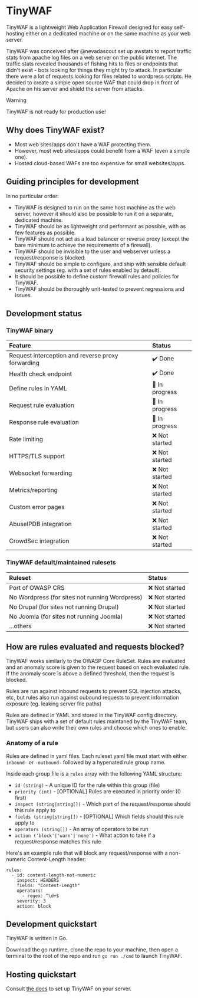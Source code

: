 # TinyWAF

TinyWAF is a lightweight Web Application Firewall designed for easy self-hosting
either on a dedicated machine or on the same machine as your web server.

TinyWAF was conceived after @nevadascout set up awstats to report traffic stats
from apache log files on a web server on the public internet. The traffic stats
revealed thousands of fishing hits to files or endpoints that didn't exist - bots
looking for things they might try to attack. In particular there were a lot of
requests looking for files related to wordpress scripts. He decided to create a
simple open source WAF that could drop in front of Apache on his server and
shield the server from attacks.

> [!WARNING]
> TinyWAF is not ready for production use!


## Why does TinyWAF exist?

* Most web sites/apps don't have a WAF protecting them.
* However, most web sites/apps could benefit from a WAF (even a simple one).
* Hosted cloud-based WAFs are too expensive for small websites/apps.


## Guiding principles for development

In no particular order:

* TinyWAF is designed to run on the same host machine as the web server, however
it should also be possible to run it on a separate, dedicated machine.
* TinyWAF should be as lightweight and performant as possible, with as few
features as possible.
* TinyWAF should not act as a load balancer or reverse proxy (except the bare
minimum to achieve the requirements of a firewall).
* TinyWAF should be invisible to the user and webserver unless a request/response
is blocked.
* TinyWAF should be simple to configure, and ship with sensible default
security settings (eg. with a set of rules enabled by detault).
* It should be possible to define custom firewall rules and policies for TinyWAF.
* TinyWAF should be thoroughly unit-tested to prevent regressions and issues.


## Development status

### TinyWAF binary

|**Feature**|**Status**|
|:---|:---|
| Request interception and reverse proxy forwarding | :heavy_check_mark: Done |
| Health check endpoint | :heavy_check_mark: Done |
| Define rules in YAML | :construction: In progress |
| Request rule evaluation | :construction: In progress |
| Response rule evaluation | :construction: In progress |
| Rate limiting | :x: Not started |
| HTTPS/TLS support | :x: Not started |
| Websocket forwarding | :x: Not started |
| Metrics/reporting | :x: Not started |
| Custom error pages | :x: Not started |
| AbuseIPDB integration | :x: Not started |
| CrowdSec integration | :x: Not started |


### TinyWAF default/maintained rulesets

|**Ruleset**|**Status**|
|:---|:---|
| Port of OWASP CRS | :x: Not started |
| No Wordpress (for sites not running Wordpress) | :x: Not started |
| No Drupal (for sites not running Drupal) | :x: Not started |
| No Joomla (for sites not running Joomla) | :x: Not started |
| ...others | :x: Not started |


## How are rules evaluated and requests blocked?

<!-- @todo: move this whole section to docs site -->

TinyWAF works similarly to the OWASP Core RuleSet. Rules are evaluated and an
anomaly score is given to the request based on each evaluated rule. If the anomaly
score is above a defined threshold, then the request is blocked.

Rules are run against inbound requests to prevent SQL injection attacks, etc, but
rules also run against oubound requests to prevent information exposure (eg. leaking
server file paths)

Rules are defined in YAML and stored in the TinyWAF config directory. TinyWAF
ships with a set of default rules maintaned by the TinyWAF team, but users can
also write their own rules and choose which ones to enable.

### Anatomy of a rule

Rules are defined in yaml files. Each ruleset yaml file must start with either
`inbound-` or `-outbound-` followed by a hypenated rule group name.

Inside each group file is a `rules` array with the following YAML structure:

* `id (string)` - A unique ID for the rule within this group (file)
* `priority (int)` - [OPTIONAL] Rules are executed in priority order (0 first)
* `inspect (string|string[])` - Which part of the request/response should this rule apply to
* `fields (string|string[])` - [OPTIONAL] Which fields should this rule apply to
* `operators (string[])` - An array of operators to be run
* `action ('block'|'warn'|'none')` - What action to take if a request/response matches this rule

Here's an example rule that will block any request/response with a non-numeric
Content-Length header:

```
rules:
  - id: content-length-not-numeric
    inspect: HEADERS
    fields: "Content-Length"
    operators:
      - regex: ^\d+$
    severity: 3
    action: block
```

## Development quickstart

TinyWAF is written in Go.

Download the go runtime, clone the repo to your machine, then open a terminal to
the root of the repo and run `go run ./cmd` to launch TinyWAF.


## Hosting quickstart

Consult [the docs](https://tinywaf.com/docs/) to set up TinyWAF on your server.

